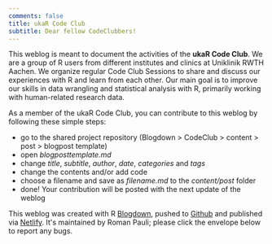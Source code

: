 ```yaml
---
comments: false
title: ukaR Code Club
subtitle: Dear fellow CodeClubbers!
---
```


This weblog is meant to document the activities of the **ukaR Code Club**. We are a group of R users from different institutes and clinics at Uniklinik RWTH Aachen. We organize regular Code Club Sessions to share and discuss our experiences with R and learn from each other. Our main goal is to improve our skills in data wrangling and statistical analysis with R, primarily working with human-related research data.

As a member of the ukaR Code Club, you can contribute to this weblog by following these simple steps:

  - go to the shared project repository (Blogdown > CodeClub > content > post > blogpost template)
  - open *blogposttemplate.md*
  - change *title*, *subtitle*, *author*, *date*, *categories* and *tags*
  - change the contents and/or add code
  - choose a filename and save as *filename.md* to the *content/post* folder
  - done! Your contribution will be posted with the next update of the weblog

  
This weblog was created with R [Blogdown](https://pkgs.rstudio.com/blogdown/), pushed to [Github](https://github.com/paulirom/CodeClub) and published via [Netlify](https://www.netlify.com/). It's maintained by Roman Pauli; please click the envelope below to report any bugs.